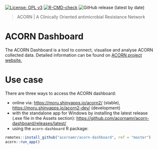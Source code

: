 [![License: GPL v3](https://img.shields.io/badge/License-GPLv3-blue.svg)](https://www.gnu.org/licenses/gpl-3.0)
[![R-CMD-check](https://github.com/acornamr/acorn-dashboard/workflows/R-CMD-check/badge.svg)](https://github.com/acornamr/acorn-dashboard/actions)
![GitHub release (latest by date)](https://img.shields.io/github/v/release/acornamr/acorn-dashboard)

> ACORN | A Clinically Oriented antimicrobial Resistance Network

# ACORN Dashboard

The ACORN Dashboard is a tool to connect, visualise and analyse ACORN collected data.
Detailed information can be found on [ACORN project website.](https://acornamr.net)

# Use case

There are three ways to access the ACORN dashboard:

- online via: https://moru.shinyapps.io/acorn2/ (stable), https://moru.shinyapps.io/acorn2-dev/ (development)
- with the standalone app for Windows by installing the latest release (.exe file in the Assets section): https://github.com/acornamr/acorn-dashboard/releases/latest/
- using the `acorn-dashboard` R package:

```r
remotes::install_github("acornamr/acorn-dashboard", ref = "master")
acorn::run_app()
```
